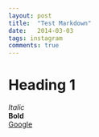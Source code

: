 ```yaml
---
layout: post
title:  "Test Markdown"
date:   2014-03-03
tags: instagram
comments: true
---
```

# Heading 1
*Italic*  
**Bold**  
[Google](http://google.com) 

